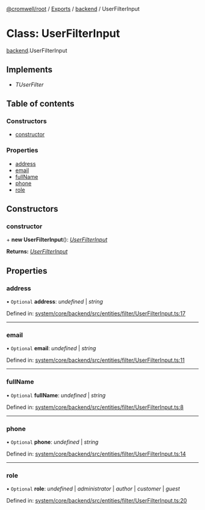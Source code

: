 [@cromwell/root](../README.md) / [Exports](../modules.md) / [backend](../modules/backend.md) / UserFilterInput

# Class: UserFilterInput

[backend](../modules/backend.md).UserFilterInput

## Implements

* *TUserFilter*

## Table of contents

### Constructors

- [constructor](backend.userfilterinput.md#constructor)

### Properties

- [address](backend.userfilterinput.md#address)
- [email](backend.userfilterinput.md#email)
- [fullName](backend.userfilterinput.md#fullname)
- [phone](backend.userfilterinput.md#phone)
- [role](backend.userfilterinput.md#role)

## Constructors

### constructor

\+ **new UserFilterInput**(): [*UserFilterInput*](backend.userfilterinput.md)

**Returns:** [*UserFilterInput*](backend.userfilterinput.md)

## Properties

### address

• `Optional` **address**: *undefined* \| *string*

Defined in: [system/core/backend/src/entities/filter/UserFilterInput.ts:17](https://github.com/CromwellCMS/Cromwell/blob/4b5f538/system/core/backend/src/entities/filter/UserFilterInput.ts#L17)

___

### email

• `Optional` **email**: *undefined* \| *string*

Defined in: [system/core/backend/src/entities/filter/UserFilterInput.ts:11](https://github.com/CromwellCMS/Cromwell/blob/4b5f538/system/core/backend/src/entities/filter/UserFilterInput.ts#L11)

___

### fullName

• `Optional` **fullName**: *undefined* \| *string*

Defined in: [system/core/backend/src/entities/filter/UserFilterInput.ts:8](https://github.com/CromwellCMS/Cromwell/blob/4b5f538/system/core/backend/src/entities/filter/UserFilterInput.ts#L8)

___

### phone

• `Optional` **phone**: *undefined* \| *string*

Defined in: [system/core/backend/src/entities/filter/UserFilterInput.ts:14](https://github.com/CromwellCMS/Cromwell/blob/4b5f538/system/core/backend/src/entities/filter/UserFilterInput.ts#L14)

___

### role

• `Optional` **role**: *undefined* \| *administrator* \| *author* \| *customer* \| *guest*

Defined in: [system/core/backend/src/entities/filter/UserFilterInput.ts:20](https://github.com/CromwellCMS/Cromwell/blob/4b5f538/system/core/backend/src/entities/filter/UserFilterInput.ts#L20)
